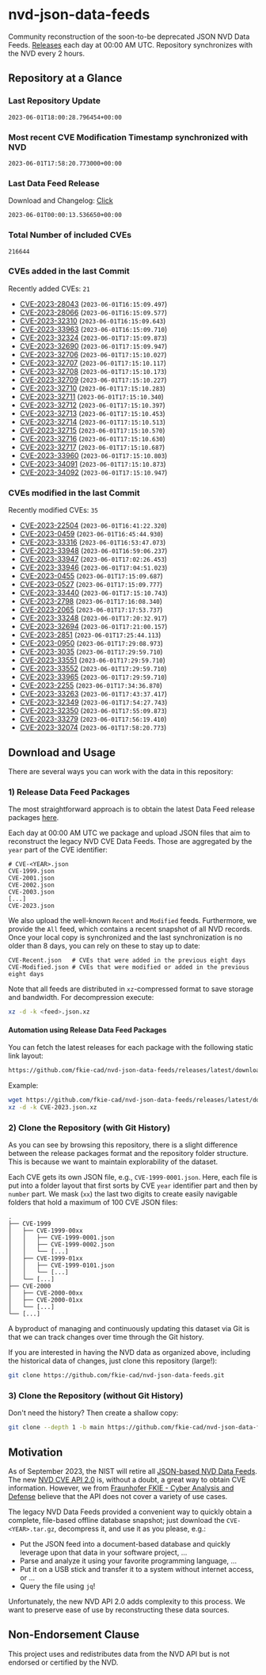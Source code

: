 # nvd-json-data-feeds

Community reconstruction of the soon-to-be deprecated JSON NVD Data Feeds. 
[Releases](https://github.com/fkie-cad/nvd-json-data-feeds/releases/latest) each day at 00:00 AM UTC.
Repository synchronizes with the NVD every 2 hours.

## Repository at a Glance

### Last Repository Update

```plain
2023-06-01T18:00:28.796454+00:00
```

### Most recent CVE Modification Timestamp synchronized with NVD

```plain
2023-06-01T17:58:20.773000+00:00
```

### Last Data Feed Release

Download and Changelog: [Click](https://github.com/fkie-cad/nvd-json-data-feeds/releases/latest)

```plain
2023-06-01T00:00:13.536650+00:00
```

### Total Number of included CVEs

```plain
216644
```

### CVEs added in the last Commit

Recently added CVEs: `21`

* [CVE-2023-28043](CVE-2023/CVE-2023-280xx/CVE-2023-28043.json) (`2023-06-01T16:15:09.497`)
* [CVE-2023-28066](CVE-2023/CVE-2023-280xx/CVE-2023-28066.json) (`2023-06-01T16:15:09.577`)
* [CVE-2023-32310](CVE-2023/CVE-2023-323xx/CVE-2023-32310.json) (`2023-06-01T16:15:09.643`)
* [CVE-2023-33963](CVE-2023/CVE-2023-339xx/CVE-2023-33963.json) (`2023-06-01T16:15:09.710`)
* [CVE-2023-32324](CVE-2023/CVE-2023-323xx/CVE-2023-32324.json) (`2023-06-01T17:15:09.873`)
* [CVE-2023-32690](CVE-2023/CVE-2023-326xx/CVE-2023-32690.json) (`2023-06-01T17:15:09.947`)
* [CVE-2023-32706](CVE-2023/CVE-2023-327xx/CVE-2023-32706.json) (`2023-06-01T17:15:10.027`)
* [CVE-2023-32707](CVE-2023/CVE-2023-327xx/CVE-2023-32707.json) (`2023-06-01T17:15:10.117`)
* [CVE-2023-32708](CVE-2023/CVE-2023-327xx/CVE-2023-32708.json) (`2023-06-01T17:15:10.173`)
* [CVE-2023-32709](CVE-2023/CVE-2023-327xx/CVE-2023-32709.json) (`2023-06-01T17:15:10.227`)
* [CVE-2023-32710](CVE-2023/CVE-2023-327xx/CVE-2023-32710.json) (`2023-06-01T17:15:10.283`)
* [CVE-2023-32711](CVE-2023/CVE-2023-327xx/CVE-2023-32711.json) (`2023-06-01T17:15:10.340`)
* [CVE-2023-32712](CVE-2023/CVE-2023-327xx/CVE-2023-32712.json) (`2023-06-01T17:15:10.397`)
* [CVE-2023-32713](CVE-2023/CVE-2023-327xx/CVE-2023-32713.json) (`2023-06-01T17:15:10.453`)
* [CVE-2023-32714](CVE-2023/CVE-2023-327xx/CVE-2023-32714.json) (`2023-06-01T17:15:10.513`)
* [CVE-2023-32715](CVE-2023/CVE-2023-327xx/CVE-2023-32715.json) (`2023-06-01T17:15:10.570`)
* [CVE-2023-32716](CVE-2023/CVE-2023-327xx/CVE-2023-32716.json) (`2023-06-01T17:15:10.630`)
* [CVE-2023-32717](CVE-2023/CVE-2023-327xx/CVE-2023-32717.json) (`2023-06-01T17:15:10.687`)
* [CVE-2023-33960](CVE-2023/CVE-2023-339xx/CVE-2023-33960.json) (`2023-06-01T17:15:10.803`)
* [CVE-2023-34091](CVE-2023/CVE-2023-340xx/CVE-2023-34091.json) (`2023-06-01T17:15:10.873`)
* [CVE-2023-34092](CVE-2023/CVE-2023-340xx/CVE-2023-34092.json) (`2023-06-01T17:15:10.947`)


### CVEs modified in the last Commit

Recently modified CVEs: `35`

* [CVE-2023-22504](CVE-2023/CVE-2023-225xx/CVE-2023-22504.json) (`2023-06-01T16:41:22.320`)
* [CVE-2023-0459](CVE-2023/CVE-2023-04xx/CVE-2023-0459.json) (`2023-06-01T16:45:44.930`)
* [CVE-2023-33316](CVE-2023/CVE-2023-333xx/CVE-2023-33316.json) (`2023-06-01T16:53:47.073`)
* [CVE-2023-33948](CVE-2023/CVE-2023-339xx/CVE-2023-33948.json) (`2023-06-01T16:59:06.237`)
* [CVE-2023-33947](CVE-2023/CVE-2023-339xx/CVE-2023-33947.json) (`2023-06-01T17:02:26.453`)
* [CVE-2023-33946](CVE-2023/CVE-2023-339xx/CVE-2023-33946.json) (`2023-06-01T17:04:51.023`)
* [CVE-2023-0455](CVE-2023/CVE-2023-04xx/CVE-2023-0455.json) (`2023-06-01T17:15:09.687`)
* [CVE-2023-0527](CVE-2023/CVE-2023-05xx/CVE-2023-0527.json) (`2023-06-01T17:15:09.777`)
* [CVE-2023-33440](CVE-2023/CVE-2023-334xx/CVE-2023-33440.json) (`2023-06-01T17:15:10.743`)
* [CVE-2023-2798](CVE-2023/CVE-2023-27xx/CVE-2023-2798.json) (`2023-06-01T17:16:08.340`)
* [CVE-2023-2065](CVE-2023/CVE-2023-20xx/CVE-2023-2065.json) (`2023-06-01T17:17:53.737`)
* [CVE-2023-33248](CVE-2023/CVE-2023-332xx/CVE-2023-33248.json) (`2023-06-01T17:20:32.917`)
* [CVE-2023-32694](CVE-2023/CVE-2023-326xx/CVE-2023-32694.json) (`2023-06-01T17:21:00.157`)
* [CVE-2023-2851](CVE-2023/CVE-2023-28xx/CVE-2023-2851.json) (`2023-06-01T17:25:44.113`)
* [CVE-2023-0950](CVE-2023/CVE-2023-09xx/CVE-2023-0950.json) (`2023-06-01T17:29:08.973`)
* [CVE-2023-3035](CVE-2023/CVE-2023-30xx/CVE-2023-3035.json) (`2023-06-01T17:29:59.710`)
* [CVE-2023-33551](CVE-2023/CVE-2023-335xx/CVE-2023-33551.json) (`2023-06-01T17:29:59.710`)
* [CVE-2023-33552](CVE-2023/CVE-2023-335xx/CVE-2023-33552.json) (`2023-06-01T17:29:59.710`)
* [CVE-2023-33965](CVE-2023/CVE-2023-339xx/CVE-2023-33965.json) (`2023-06-01T17:29:59.710`)
* [CVE-2023-2255](CVE-2023/CVE-2023-22xx/CVE-2023-2255.json) (`2023-06-01T17:34:36.870`)
* [CVE-2023-33263](CVE-2023/CVE-2023-332xx/CVE-2023-33263.json) (`2023-06-01T17:43:37.417`)
* [CVE-2023-32349](CVE-2023/CVE-2023-323xx/CVE-2023-32349.json) (`2023-06-01T17:54:27.743`)
* [CVE-2023-32350](CVE-2023/CVE-2023-323xx/CVE-2023-32350.json) (`2023-06-01T17:55:09.873`)
* [CVE-2023-33279](CVE-2023/CVE-2023-332xx/CVE-2023-33279.json) (`2023-06-01T17:56:19.410`)
* [CVE-2023-32074](CVE-2023/CVE-2023-320xx/CVE-2023-32074.json) (`2023-06-01T17:58:20.773`)


## Download and Usage

There are several ways you can work with the data in this repository:

### 1) Release Data Feed Packages

The most straightforward approach is to obtain the latest Data Feed release packages [here](https://github.com/fkie-cad/nvd-json-data-feeds/releases/latest).

Each day at 00:00 AM UTC we package and upload JSON files that aim to reconstruct the legacy NVD CVE Data Feeds.
Those are aggregated by the `year` part of the CVE identifier:

```
# CVE-<YEAR>.json
CVE-1999.json
CVE-2001.json
CVE-2002.json
CVE-2003.json
[...]
CVE-2023.json
```

We also upload the well-known `Recent` and `Modified` feeds.
Furthermore, we provide the `All` feed, which contains a recent snapshot of all NVD records.
Once your local copy is synchronized and the last synchronization is no older than 8 days, you can rely on these to stay up to date:

```plain
CVE-Recent.json   # CVEs that were added in the previous eight days
CVE-Modified.json # CVEs that were modified or added in the previous eight days
```

Note that all feeds are distributed in `xz`-compressed format to save storage and bandwidth.
For decompression execute:

```sh
xz -d -k <feed>.json.xz
```


#### Automation using Release Data Feed Packages

You can fetch the latest releases for each package with the following static link layout:

```sh
https://github.com/fkie-cad/nvd-json-data-feeds/releases/latest/download/CVE-<YEAR>.json.xz
```

Example:

```sh
wget https://github.com/fkie-cad/nvd-json-data-feeds/releases/latest/download/CVE-2023.json.xz
xz -d -k CVE-2023.json.xz
```

### 2) Clone the Repository (with Git History)

As you can see by browsing this repository, there is a slight difference between the release packages format and the repository folder structure.
This is because we want to maintain explorability of the dataset.

Each CVE gets its own JSON file, e.g., `CVE-1999-0001.json`.
Here, each file is put into a folder layout that first sorts by CVE `year` identifier part and then by `number` part.
We mask (`xx`) the last two digits to create easily navigable folders that hold a maximum of 100 CVE JSON files:

```plain
.
├── CVE-1999
│   ├── CVE-1999-00xx
│   │   ├── CVE-1999-0001.json
│   │   ├── CVE-1999-0002.json
│   │   └── [...]
│   ├── CVE-1999-01xx
│   │   ├── CVE-1999-0101.json
│   │   └── [...]
│   └── [...]
├── CVE-2000
│   ├── CVE-2000-00xx
│   ├── CVE-2000-01xx
│   └── [...]
└── [...]
```

A byproduct of managing and continuously updating this dataset via Git is that we can track changes over time through the Git history.

If you are interested in having the NVD data as organized above, including the historical data of changes, just clone this repository (large!):

```sh
git clone https://github.com/fkie-cad/nvd-json-data-feeds.git
```

### 3) Clone the Repository (without Git History)

Don't need the history? Then create a shallow copy:

```sh
git clone --depth 1 -b main https://github.com/fkie-cad/nvd-json-data-feeds.git
```

## Motivation

As of September 2023, the NIST will retire all [JSON-based NVD Data Feeds](https://nvd.nist.gov/vuln/data-feeds#divRetirementBanner-1).
The new [NVD CVE API 2.0](https://nvd.nist.gov/developers/vulnerabilities) is, without a doubt, a great way to obtain CVE information.
However, we from [Fraunhofer FKIE - Cyber Analysis and Defense](https://www.fkie.fraunhofer.de/en/departments/cad.html) believe that the API does not cover a variety of use cases.

The legacy NVD Data Feeds provided a convenient way to quickly obtain a complete, file-based offline database snapshot; just download the `CVE-<YEAR>.tar.gz`, decompress it, and use it as you please, e.g.:

* Put the JSON feed into a document-based database and quickly leverage upon that data in your software project, ...
* Parse and analyze it using your favorite programming language, ...
* Put it on a USB stick and transfer it to a system without internet access, or ...
* Query the file using `jq`!

Unfortunately, the new NVD API 2.0 adds complexity to this process.
We want to preserve ease of use by reconstructing these data sources.

## Non-Endorsement Clause

This project uses and redistributes data from the NVD API but is not endorsed or certified by the NVD.